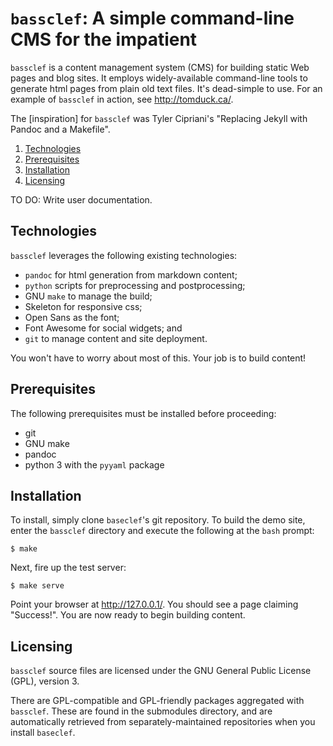 
`bassclef`: A simple command-line CMS for the impatient
======================================================= 

`bassclef` is a content management system (CMS) for building static Web pages and blog sites.  It employs widely-available command-line tools to generate html pages from plain old text files.  It's dead-simple to use.  For an example of `bassclef` in action, see <http://tomduck.ca/>.

The [inspiration] for `bassclef` was Tyler Cipriani's "Replacing Jekyll with Pandoc and a Makefile".


 1. [Technologies](#technologies) 
 2. [Prerequisites](#prerequisites) 
 3. [Installation](#installation)
 4. [Licensing](#licensing)


TO DO: Write user documentation.


Technologies
------------

`bassclef` leverages the following existing technologies:

  * `pandoc` for html generation from markdown content;
  * `python` scripts for preprocessing and postprocessing;
  * GNU `make` to manage the build;
  * Skeleton for responsive css;
  * Open Sans as the font;
  * Font Awesome for social widgets; and
  * `git` to manage content and site deployment.

You won't have to worry about most of this.  Your job is to build content!


Prerequisites
-------------

The following prerequisites must be installed before proceeding:

  * git 
  * GNU make
  * pandoc
  * python 3 with the `pyyaml` package


Installation
------------

To install, simply clone `baseclef`'s git repository.  To build the demo site, enter the `bassclef` directory and execute the following at the `bash` prompt:

    $ make

Next, fire up the test server:

    $ make serve

Point your browser at <http://127.0.0.1/>.  You should see a page claiming "Success!".  You are now ready to begin building content.


Licensing
---------

`bassclef` source files are licensed under the GNU General Public License (GPL), version 3.

There are GPL-compatible and GPL-friendly packages aggregated with `bassclef`.  These are found in the submodules directory, and are automatically retrieved from separately-maintained repositories when you install `baseclef`.
